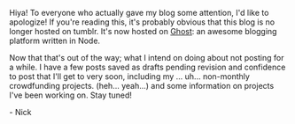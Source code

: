 Hiya! To everyone who actually gave my blog some attention, I'd like to apologize! If you're reading this, it's probably obvious that this blog is no longer hosted on tumblr. It's now hosted on [Ghost](http://ghost.org): an awesome blogging platform written in Node.

Now that that's out of the way; what I intend on doing about not posting for a while. I have a few posts saved as drafts pending revision and confidence to post that I'll get to very soon, including my ... uh... non-monthly crowdfunding projects. (heh... yeah...) and some information on projects I've been working on. Stay tuned!

\- Nick